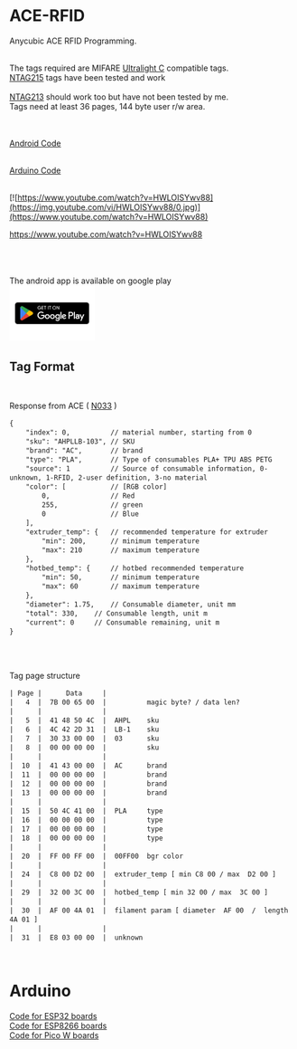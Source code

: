 # ACE-RFID
Anycubic ACE RFID Programming.<br>
<br>

The tags required are MIFARE <a href=https://www.nxp.com/products/rfid-nfc/mifare-hf/mifare-ultralight/mifare-ultralight-c:MF0ICU2>Ultralight C</a> compatible tags.<br>
<a href=https://www.nxp.com/products/NTAG213_215_216>NTAG215</a> tags have been tested and work<br><br>
<a href=https://www.nxp.com/products/NTAG213_215_216>NTAG213</a> should work too but have not been tested by me.<br>
Tags need at least 36 pages, 144 byte user r/w area.<br>

<br>
<br>
<a href=https://github.com/DnG-Crafts/ACE-RFID/tree/main/Android/AceRFID>Android Code</a>
<br>
<br>

<a href=https://github.com/DnG-Crafts/ACE-RFID/tree/main/Arduino>Arduino Code</a>
<br>
<br>


[![https://www.youtube.com/watch?v=HWLOISYwv88](https://img.youtube.com/vi/HWLOISYwv88/0.jpg)](https://www.youtube.com/watch?v=HWLOISYwv88)

https://www.youtube.com/watch?v=HWLOISYwv88<br>


<br><br><br>
The android app is available on google play<br>
<a href="https://play.google.com/store/apps/details?id=dngsoftware.acerfid&hl=en"><img src=https://github.com/DnG-Crafts/ACE-RFID/blob/main/docs/gp.webp width="30%" height="30%"></a>
<br>



## Tag Format

<br>

Response from ACE ( <a href=https://github.com/DnG-Crafts/ACE-RFID/blob/main/docs/N033%20Material%20box%20communication%20protocol.md>N033</a> )<br>

```
{ 
    "index": 0,          // material number, starting from 0 
    "sku": "AHPLLB-103", // SKU 
    "brand": "AC",       // brand 
    "type": "PLA",       // Type of consumables PLA+ TPU ABS PETG 
    "source": 1          // Source of consumable information, 0-unknown, 1-RFID, 2-user definition, 3-no material 
    "color": [           // [RGB color] 
        0,               // Red 
        255,             // green 
        0                // Blue 
    ], 
    "extruder_temp": {   // recommended temperature for extruder 
        "min": 200,      // minimum temperature 
        "max": 210       // maximum temperature 
    }, 
    "hotbed_temp": {     // hotbed recommended temperature 
        "min": 50,       // minimum temperature 
        "max": 60        // maximum temperature 
    }, 
    "diameter": 1.75,    // Consumable diameter, unit mm 
	"total": 330,    // Consumable length, unit m 
	"current": 0     // Consumable remaining, unit m 
} 
```

<br>
<br>



Tag page structure<br>

```
| Page |      Data     |
|   4  |  7B 00 65 00  |          magic byte? / data len?
|      |               |
|   5  |  41 48 50 4C  |  AHPL    sku
|   6  |  4C 42 2D 31  |  LB-1    sku
|   7  |  30 33 00 00  |  03      sku
|   8  |  00 00 00 00  |          sku
|      |               |
|  10  |  41 43 00 00  |  AC      brand
|  11  |  00 00 00 00  |          brand
|  12  |  00 00 00 00  |          brand
|  13  |  00 00 00 00  |          brand
|      |               |
|  15  |  50 4C 41 00  |  PLA     type
|  16  |  00 00 00 00  |          type
|  17  |  00 00 00 00  |          type
|  18  |  00 00 00 00  |          type
|      |               | 
|  20  |  FF 00 FF 00  |  00FF00  bgr color
|      |               |
|  24  |  C8 00 D2 00  |  extruder_temp [ min C8 00 / max  D2 00 ]
|      |               |
|  29  |  32 00 3C 00  |  hotbed_temp [ min 32 00 / max  3C 00 ]
|      |               |
|  30  |  AF 00 4A 01  |  filament param [ diameter  AF 00  /  length  4A 01 ]
|      |               |
|  31  |  E8 03 00 00  |  unknown
```

<br>





# Arduino

<a href=https://github.com/DnG-Crafts/ACE-RFID/tree/main/Arduino/ESP32>Code for ESP32 boards</a><br>
<a href=https://github.com/DnG-Crafts/ACE-RFID/tree/main/Arduino/ESP8266>Code for ESP8266 boards</a><br>
<a href=https://github.com/DnG-Crafts/ACE-RFID/tree/main/Arduino/Pico_W>Code for Pico W boards</a><br>
